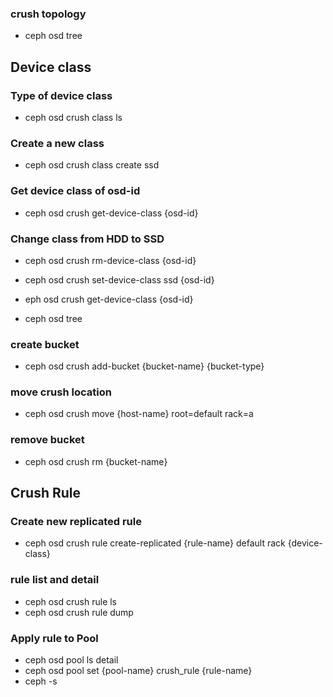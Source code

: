 ### crush topology
- ceph osd tree

## Device class
### Type of device class
- ceph osd crush class ls

### Create a new class
- ceph osd crush class create ssd

### Get device class of osd-id
- ceph osd crush get-device-class {osd-id}

### Change class from HDD to SSD
- ceph osd crush rm-device-class {osd-id}

- ceph osd crush set-device-class ssd {osd-id}

- eph osd crush get-device-class {osd-id}

- ceph osd tree

### create bucket 
- ceph osd crush add-bucket {bucket-name} {bucket-type}

### move crush location
- ceph osd crush move {host-name} root=default rack=a

### remove bucket
- ceph osd crush rm {bucket-name}

## Crush Rule
### Create new replicated rule
- ceph osd crush rule create-replicated {rule-name} default rack {device-class}

### rule list and detail
- ceph osd crush rule ls
- ceph osd crush rule dump

### Apply rule to Pool
- ceph osd pool ls detail
- ceph osd pool set {pool-name} crush_rule {rule-name}
- ceph -s

